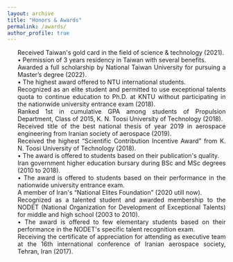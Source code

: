 ```yaml
---
layout: archive
title: "Honors & Awards"
permalink: /awards/
author_profile: true
---
```

<html>
<head>
<style>
ul.demo {
  list-style-type: none;
  list-style-image: url("https://user-images.githubusercontent.com/117890455/205873671-296476cd-86a2-419c-b555-7981911f9e62.png");
  
  
}
</style>
</head>

<body>
<p></p>
<ul class="demo" align="justify">
  <li>Received Taiwan's gold card in the field of science & technology (2021).<br>
  &#x2022; Permission of 3 years residency in Taiwan with several benefits.
</li>

  <li>Awarded a full scholarship by National Taiwan University for pursuing a Master’s degree (2022).<br>
        &#x2022; The highest award offered to NTU international students.</li>

  <li> Recognized as an elite student and permitted to use exceptional talents quota to continue education to Ph.D. at KNTU without participating in the nationwide university entrance exam (2018).</li>

  <li> Ranked 1st in cumulative GPA among students of Propulsion Department, Class of 2015, K. N. Toosi University of Technology (2018).</li>

  <li> Received title of the best national thesis of year 2019 in aerospace engineering from Iranian society of aerospace (2019).</li>

   <li>Received the highest “Scientific Contribution Incentive Award” from K. N. Toosi University of Technology (2018).<br>
    &#x2022; The award is offered to students based on their publication's quality.</li>
  
  <li>Iran government higher education bursary during BSc and MSc degrees (2010 to 2018).<br>
    &#x2022; The award is offered to students based on their performance in the nationwide university entrance exam.</li>
  
 <li> A member of Iran's “National Elites Foundation” (2020 utill now).</li>

  <li>Recognized as a talented student and awarded membership to the NODET (National Organization for Development of Exceptional Talents) for middle and high school (2003 to 2010).<br>
    &#x2022; The award is offered to few elementary students based on their performance in the NODET's specific talent recognition exam. </li>
  
  <li> Receiving the certificate of appreciation for attending as executive team at the 16th international conference of Iranian aerospace society, Tehran, Iran (2017).</li>
</ul>

  </body>
</html>
